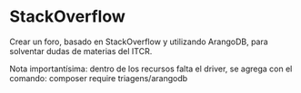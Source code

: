 # StackOverflow
Crear un foro, basado en StackOverflow y utilizando ArangoDB, para solventar dudas de materias del ITCR.

Nota importantísima: dentro de los recursos falta el driver, se agrega con el comando: composer require triagens/arangodb
